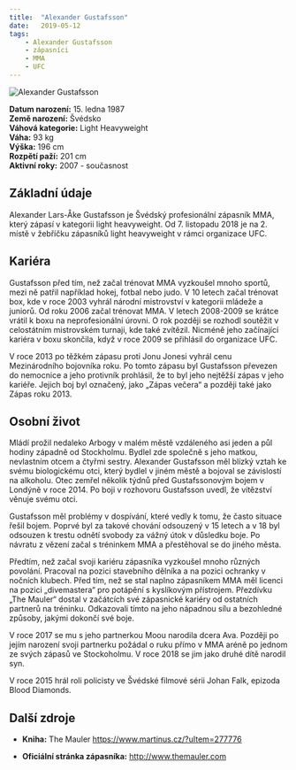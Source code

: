 ```yaml
---
title:  "Alexander Gustafsson"
date:   2019-05-12
tags: 
    - Alexander Gustafsson
    - zápasníci
    - MMA
    - UFC
---
```


![Alexander Gustafsson](https://upload.wikimedia.org/wikipedia/commons/thumb/2/2d/Alexander_"The_Mauler"_Gustafsson_2014.jpg/220px-Alexander_"The_Mauler"_Gustafsson_2014.jpg)

**Datum narození:** 15. ledna 1987 <br>
**Země narození:** Švédsko <br>
**Váhová kategorie:** Light Heavyweight <br>
**Váha:** 93 kg <br>
**Výška:** 196 cm <br>
**Rozpětí paží:** 201 cm <br>
**Aktivní roky:** 2007 - současnost <br>

## Základní údaje
Alexander Lars-Åke Gustafsson je Švédský profesionální zápasník MMA, který zápasí v kategorii light heavyweight.  Od 7. listopadu 2018 je na 2. místě v žebříčku zápasníků light heavyweight v rámci organizace UFC. <br>

## Kariéra
Gustafsson před tím, než začal trénovat MMA vyzkoušel mnoho sportů, mezi ně patřil například hokej, fotbal nebo judo. V 10 letech začal trénovat box, kde v roce 2003 vyhrál národní mistrovství v kategorii mládeže a juniorů. Od roku 2006 začal trénovat MMA. V letech 2008-2009 se krátce vrátil k boxu na neprofesionální úrovni. O rok později se rozhodl soutěžit v celostátním mistrovském turnaji, kde také zvítězil. Nicméně jeho začínající kariéra v boxu skončila, když v roce 2009 se přihlásil do organizace UFC.<br>

V roce 2013 po těžkém zápasu proti Jonu Jonesi vyhrál cenu Mezinárodního bojovníka roku. Po tomto zápasu byl Gustafsson převezen do nemocnice a jeho protivník prohlásil, že to byl jeho nejtěžší zápas v jeho kariéře. Jejich boj byl označený, jako „Zápas večera“ a později také jako Zápas roku 2013.<br>

## Osobní život
Mládí prožil nedaleko Arbogy v malém městě vzdáleného asi jeden a půl hodiny západně od Stockholmu. Bydlel zde společně s jeho matkou, nevlastním otcem a čtyřmi sestry. Alexander Gustafsson měl blízký vztah ke svému biologickému otci, který bydlel v jiném městě a bojoval se závislostí na alkoholu. Otec zemřel několik týdnů před Gustafssonovým bojem v Londýně v roce 2014. Po boji v rozhovoru Gustafsson uvedl, že vítězství věnuje svému otci.<br>

Gustafsson měl problémy v dospívání, které vedly k tomu, že často situace řešil bojem. Poprvé byl za takové chování odsouzený v 15 letech a v 18 byl odsouzen k trestu odnětí svobody za vážný útok v důsledku boje. Po návratu z vězení  začal s tréninkem MMA a přestěhoval se do jiného města.<br>

Předtím, než začal svoji kariéru zápasníka vyzkoušel mnoho různých povolání. Pracoval na pozici stavebního dělníka a na pozici ochranky v nočních klubech. Před tím, než se stal naplno zápasníkem MMA měl licenci na pozici „divemastera“ pro potápění s kyslíkovým přístrojem.
Přezdívku „The Mauler“ dostal v začátcích své zápasnické kariéry od ostatních partnerů na tréninku. Odkazovali tímto na jeho nápadnou sílu a bezohledné způsoby, jakými dokončí své boje.<br>

V roce 2017 se mu s jeho partnerkou Moou narodila dcera Ava. Později po jejím narození svoji partnerku požádal o ruku přímo v MMA aréně po jednom ze svých zápasů ve Stockoholmu. V roce 2018 se jim jako druhé dítě narodil syn. <br>

V roce 2015 hrál roli policisty ve Švédské filmové sérii Johan Falk, epizoda Blood Diamonds. <br>

## Další zdroje

- **Kniha:** The Mauler <https://www.martinus.cz/?uItem=277776>

- **Oficiální stránka zápasníka:** <http://www.themauler.com>